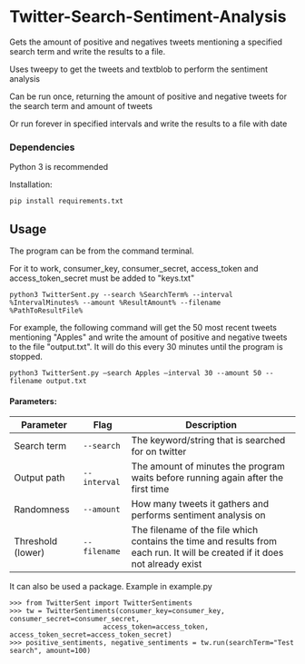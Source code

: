 # Twitter-Search-Sentiment-Analysis

Gets the amount of positive and negatives tweets mentioning a specified search term and write the results to a file. 

Uses tweepy to get the tweets and textblob to perform the sentiment analysis

Can be run once, returning the amount of positive and negative tweets for the search term and amount of tweets

Or run forever in specified intervals and write the results to a file with date

### Dependencies

Python 3 is recommended

Installation:
```
pip install requirements.txt 
```

## Usage

The program can be from the command terminal.

For it to work, consumer_key, consumer_secret, access_token and access_token_secret must be added to "keys.txt"

```
python3 TwitterSent.py --search %SearchTerm% --interval %IntervalMinutes% --amount %ResultAmount% --filename %PathToResultFile%  
```

For example, the following command will get the 50 most recent tweets mentioning "Apples" and write the amount of positive and negative tweets to the file "output.txt". It will do this every 30 minutes until the program is stopped.

```
python3 TwitterSent.py —search Apples —interval 30 --amount 50 --filename output.txt  
```
#### Parameters:

Parameter 			        | Flag 	| Description
------------------------|------------|------------
Search term     	| `--search`	| The keyword/string that is searched for on twitter
Output path             | `--interval`	| The amount of minutes the program waits before running again after the first time 
Randomness 			        | `--amount`	| How many tweets it gathers and performs sentiment analysis on
Threshold (lower)     	| `--filename`	| The filename of the file which contains the time and results from each run. It will be created if it does not already exist


It can also be used a package. Example in example.py

```
>>> from TwitterSent import TwitterSentiments
>>> tw = TwitterSentiments(consumer_key=consumer_key, consumer_secret=consumer_secret,
                       access_token=access_token, access_token_secret=access_token_secret)
>>> positive_sentiments, negative_sentiments = tw.run(searchTerm="Test search", amount=100)
```

